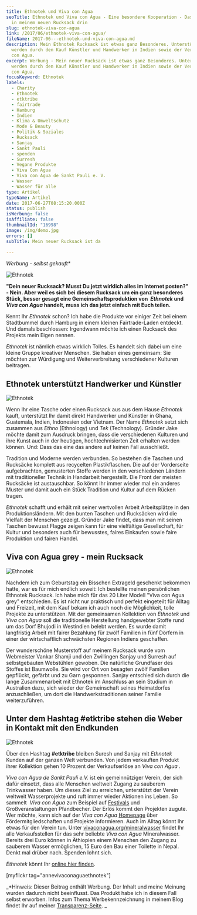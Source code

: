 ```yaml
---
title: Ethnotek und Viva con Agua
seoTitle: Ethnotek und Viva con Agua - Eine besondere Kooperation - Das steckt
  in meinem neuen Rucksack drin
slug: ethnotek-viva-con-agua
link: /2017/06/ethnotek-viva-con-agua/
fileName: 2017-06---ethnotek-und-viva-con-agua.md
description: Mein Ethnotek Rucksack ist etwas ganz Besonderes. Unterstützt
  werden durch den Kauf Künstler und Handwerker in Indien sowie der Verein Viva
  con Agua.
excerpt: Werbung - Mein neuer Rucksack ist etwas ganz Besonderes. Unterstützt
  werden durch den Kauf Künstler und Handwerker in Indien sowie der Verein Viva
  con Agua.
focusKeyword: Ethnotek
labels:
  - Charity
  - Ethnotek
  - etktribe
  - fairtrade
  - Hamburg
  - Indien
  - Klima & Umweltschutz
  - Mode & Beauty
  - Politik & Soziales
  - Rucksack
  - Sanjay
  - Sankt Pauli
  - spenden
  - Surresh
  - Vegane Produkte
  - Viva Con Agua
  - Viva con Agua de Sankt Pauli e. V.
  - Wasser
  - Wasser für alle
type: Artikel
typeName: Artikel
date: 2017-06-27T08:15:20.000Z
status: publish
isWerbung: false
isAffiliate: false
thumbnailId: "16998"
image: /img/demo.jpg
errors: []
subTitle: Mein neuer Rucksack ist da
  
---
```


_Werbung - selbst gekauft\*_

![Ethnotek](http://cardamonchai.com/wp-content/uploads/2017/06/35375058272_c8fd42b964_k-640x960.jpg)

**"Dein neuer Rucksack? Musst Du jetzt wirklich alles im Internet posten?" -
Nein. Aber weil es sich bei diesem Rucksack um ein ganz besonderes Stück, besser
gesagt eine Gemeinschaftsproduktion von  _Ethnotek_ und  _Viva con Agua_
handelt, muss ich das jetzt einfach mit Euch teilen.**

Kennt Ihr _Ethnotek_ schon? Ich habe die Produkte vor einiger Zeit bei einem
Stadtbummel durch Hamburg in einem kleinen Fairtrade-Laden entdeckt. Und damals
beschlossen: Irgendwann möchte ich einen Rucksack des Projekts mein Eigen
nennen.

_Ethnotek_ ist nämlich etwas wirklich Tolles. Es handelt sich dabei um eine
kleine Gruppe kreativer Menschen. Sie haben eines gemeinsam: Sie möchten zur
Würdigung und Weiterverbreitung verschiedener Kulturen beitragen.

## Ethnotek unterstützt Handwerker und Künstler

![Ethnotek](http://cardamonchai.com/wp-content/uploads/2017/06/34733219753_20abdd994d_k-640x960.jpg)

Wenn Ihr eine Tasche oder einen Rucksack aus aus dem Hause _Ethnotek_ kauft,
unterstützt Ihr damit direkt Handwerker und Künstler in Ghana, Guatemala,
Indien, Indonesien oder Vietnam. Der Name _Ethnotek_ setzt sich zusammen aus
_Ethno_ (Ethnology) und _Tek_ (Technology). Gründer Jake möchte damit zum
Ausdruck bringen, dass die verschiedenen Kulturen und ihre Kunst auch in der
heutigen, hochtechnisierten Zeit erhalten werden können. Und: Dass das eine das
andere auf keinen Fall ausschließt.

Tradition und Moderne werden verbunden. So bestehen die Taschen und Rucksäcke
komplett aus recycelten Plastikflaschen. Die auf der Vorderseite aufgebrachten,
gemusterten Stoffe werden in den verschiedenen Ländern mit traditioneller
Technik in Handarbeit hergestellt. Die Front der meisten Rucksäcke ist
austauschbar. So könnt Ihr immer wieder mal ein anderes Muster und damit auch
ein Stück Tradition und Kultur auf dem Rücken tragen.

_Ethnotek_ schafft und erhält mit seiner wertvollen Arbeit Arbeitsplätze in den
Produktionsländern. Mit den bunten Taschen und Rucksäcken wird die Vielfalt der
Menschen gezeigt. Gründer Jake findet, dass man mit seinen Taschen bewusst
Flagge zeigen kann für eine vielfältige Gesellschaft, für Kultur und besonders
auch für bewusstes, faires Einkaufen sowie faire Produktion und fairen Handel.

## Viva con Agua grey - mein Rucksack

![Ethnotek](http://cardamonchai.com/wp-content/uploads/2017/06/34701106804_d43fad1a24_k-640x960.jpg)

Nachdem ich zum Geburtstag ein Bisschen Extrageld geschenkt bekommen hatte, war
es für mich endlich soweit: Ich bestellte meinen persönlichen Ethnotek Rucksack.
Ich habe mich für das 20 Liter Modell "Viva con Agua grey" entschieden. Es ist
nicht nur praktisch und perfekt eingeteilt für Alltag und Freizeit, mit dem Kauf
bekam ich auch noch die Möglichkeit, tolle Projekte zu unterstützen. Mit der
gemeinsamen Kollektion von _Ethnotek_ und _Viva con Agua_ soll die traditionelle
Herstellung handgewebter Stoffe rund um das Dorf Bhujodi in Westindien belebt
werden. Es wurde damit langfristig Arbeit mit fairer Bezahlung für zwölf
Familien in fünf Dörfern in einer der wirtschaftlich schwächsten Regionen
Indiens geschaffen.

Der wunderschöne Musterstoff auf meinem Rucksack wurde vom Webmeister Vankar
Shamji und den Zwillingen Sanjay und Surresh auf selbstgebauten Webstühlen
gewoben. Die natürliche Grundfaser des Stoffes ist Baumwolle. Sie wird vor Ort
von besagten zwölf Familien gepflückt, gefärbt und zu Garn gesponnen. Sanjay
entschied sich durch die lange Zusammenarbeit mit Ethnotek im Anschluss an sein
Studium in Australien dazu, sich wieder der Gemeinschaft seines Heimatdorfes
anzuschließen, um dort die Handwerkstraditionen seiner Familie weiterzuführen.

## Unter dem Hashtag #etktribe stehen die Weber in Kontakt mit den Endkunden

![Ethnotek](http://cardamonchai.com/wp-content/uploads/2017/06/34701105364_50238d3615_k-640x960.jpg)

Über den Hashtag **#etktribe** bleiben Suresh und Sanjay mit _Ethnotek_ Kunden
auf der ganzen Welt verbunden. Von jedem verkauften Produkt ihrer Kollektion
gehen 10 Prozent der Verkaufserlöse an _Viva con Agua_ .

_Viva con Agua de Sankt Pauli e.V._ ist ein gemeinnütziger Verein, der sich
dafür einsetzt, dass alle Menschen weltweit Zugang zu sauberem Trinkwasser
haben. Um dieses Ziel zu erreichen, unterstützt der Verein weltweit
Wasserprojekte und ruft immer wieder Aktionen ins Leben. So sammelt  _Viva con
Agua_ zum Beispiel auf [Festivals](/category/musik/festivals/) und
Großveranstaltungen Pfandbecher. Der Erlös kommt den Projekten zugute. Wer
möchte, kann sich auf der _Viva con Agua_
[Homepage](http://www.vivaconagua.org/) über Fördermitgliedschaften und Projekte
informieren. Auch im Alltag könnt Ihr etwas für den Verein tun. Unter
[vivaconagua.org/mineralwasser](http://vivaconagua.org/mineralwasser) findet Ihr
alle Verkaufsstellen für das sehr beliebte _Viva con Agua_ Mineralwasser.
Bereits drei Euro können in Äthiopien einem Menschen den Zugang zu sauberem
Wasser ermöglichen, 15 Euro den Bau einer Toilette in Nepal. Denkt mal drüber
nach. Spenden lohnt sich.

_Ethnotek_ könnt Ihr [online hier finden](https://www.ethnotek.de/).

[myflickr tag="annevivaconaguaethnotek"]

_\*Hinweis: Dieser Beitrag enthält Werbung. Der Inhalt und meine Meinung wurden
dadurch nicht beeinflusst. Das Produkt habe ich in diesem Fall selbst erworben.
Infos zum Thema Werbekennzeichnung in meinem Blog findet Ihr auf meiner
[Transparenz-Seite](/werbung/). _

  